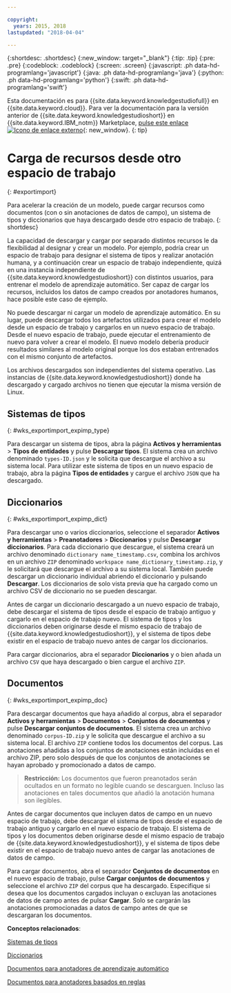 ```yaml
---

copyright:
  years: 2015, 2018
lastupdated: "2018-04-04"

---
```


{:shortdesc: .shortdesc}
{:new_window: target="_blank"}
{:tip: .tip}
{:pre: .pre}
{:codeblock: .codeblock}
{:screen: .screen}
{:javascript: .ph data-hd-programlang='javascript'}
{:java: .ph data-hd-programlang='java'}
{:python: .ph data-hd-programlang='python'}
{:swift: .ph data-hd-programlang='swift'}

Esta documentación es para {{site.data.keyword.knowledgestudiofull}} en {{site.data.keyword.cloud}}. Para ver la documentación para la versión anterior de {{site.data.keyword.knowledgestudioshort}} en {{site.data.keyword.IBM_notm}} Marketplace, [pulse este enlace ![Icono de enlace externo](../../icons/launch-glyph.svg "Icono de enlace externo")](https://console.bluemix.net/docs/services/knowledge-studio/exportimport.html){: new_window}.
{: tip}

# Carga de recursos desde otro espacio de trabajo
{: #exportimport}

Para acelerar la creación de un modelo, puede cargar recursos como documentos (con o sin anotaciones de datos de campo), un sistema de tipos y diccionarios que haya descargado desde otro espacio de trabajo.
{: shortdesc}

La capacidad de descargar y cargar por separado distintos recursos le da flexibilidad al designar y crear un modelo. Por ejemplo, podría crear un espacio de trabajo para designar el sistema de tipos y realizar anotación humana, y a continuación crear un espacio de trabajo independiente, quizá en una instancia independiente de {{site.data.keyword.knowledgestudioshort}} con distintos usuarios, para entrenar el modelo de aprendizaje automático. Ser capaz de cargar los recursos, incluidos los datos de campo creados por anotadores humanos, hace posible este caso de ejemplo.

No puede descargar ni cargar un modelo de aprendizaje automático. En su lugar, puede descargar todos los artefactos utilizados para crear el modelo desde un espacio de trabajo y cargarlos en un nuevo espacio de trabajo. Desde el nuevo espacio de trabajo, puede ejecutar el entrenamiento de nuevo para volver a crear el modelo. El nuevo modelo debería producir resultados similares al modelo original porque los dos estaban entrenados con el mismo conjunto de artefactos.

Los archivos descargados son independientes del sistema operativo. Las instancias de {{site.data.keyword.knowledgestudioshort}} donde ha descargado y cargado archivos no tienen que ejecutar la misma versión de Linux.

## Sistemas de tipos
{: #wks_exportimport_expimp_type}

Para descargar un sistema de tipos, abra la página **Activos y herramientas** > **Tipos de entidades** y pulse **Descargar tipos**. El sistema crea un archivo denominado `types-ID.json` y le solicita que descargue el archivo a su sistema local. Para utilizar este sistema de tipos en un nuevo espacio de trabajo, abra la página **Tipos de entidades** y cargue el archivo `JSON` que ha descargado.

## Diccionarios
{: #wks_exportimport_expimp_dict}

Para descargar uno o varios diccionarios, seleccione el separador **Activos y herramientas** > **Preanotadores** > **Diccionarios** y pulse **Descargar diccionarios**. Para cada diccionario que descargue, el sistema creará un archivo denominado `dictionary name_timestamp.csv`, combina los archivos en un archivo `ZIP` denominado `workspace name_dictionary_timestamp.zip`, y le solicitará que descargue el archivo a su sistema local. También puede descargar un diccionario individual abriendo el diccionario y pulsando **Descargar**. Los diccionarios de solo vista previa que ha cargado como un archivo CSV de diccionario no se pueden descargar.

Antes de cargar un diccionario descargado a un nuevo espacio de trabajo, debe descargar el sistema de tipos desde el espacio de trabajo antiguo y cargarlo en el espacio de trabajo nuevo. El sistema de tipos y los diccionarios deben originarse desde el mismo espacio de trabajo de {{site.data.keyword.knowledgestudioshort}}, y el sistema de tipos debe existir en el espacio de trabajo nuevo antes de cargar los diccionarios.

Para cargar diccionarios, abra el separador **Diccionarios** y o bien añada un archivo `CSV` que haya descargado o bien cargue el archivo `ZIP`.

## Documentos
{: #wks_exportimport_expimp_doc}

Para descargar documentos que haya añadido al corpus, abra el separador **Activos y herramientas** > **Documentos** > **Conjuntos de documentos** y pulse **Descargar conjuntos de documentos**. El sistema crea un archivo denominado `corpus-ID.zip` y le solicita que descargue el archivo a su sistema local. El archivo `ZIP` contiene todos los documentos del corpus. Las anotaciones añadidas a los conjuntos de anotaciones están incluidas en el archivo ZIP, pero solo después de que los conjuntos de anotaciones se hayan aprobado y promocionado a datos de campo.

> **Restricción:** Los documentos que fueron preanotados serán ocultados en un formato no legible cuando se descarguen. Incluso las anotaciones en tales documentos que añadió la anotación humana son ilegibles.

Antes de cargar documentos que incluyen datos de campo en un nuevo espacio de trabajo, debe descargar el sistema de tipos desde el espacio de trabajo antiguo y cargarlo en el nuevo espacio de trabajo. El sistema de tipos y los documentos deben originarse desde el mismo espacio de trabajo de {{site.data.keyword.knowledgestudioshort}}, y el sistema de tipos debe existir en el espacio de trabajo nuevo antes de cargar las anotaciones de datos de campo.

Para cargar documentos, abra el separador **Conjuntos de documentos** en el nuevo espacio de trabajo, pulse **Cargar conjuntos de documentos** y seleccione el archivo `ZIP` del corpus que ha descargado. Especifique si desea que los documentos cargados incluyan o excluyan las anotaciones de datos de campo antes de pulsar **Cargar**. Solo se cargarán las anotaciones promocionadas a datos de campo antes de que se descargaran los documentos.

**Conceptos relacionados**:

[Sistemas de tipos](/docs/services/watson-knowledge-studio/artifacts.html#wks_typesystem)

[Diccionarios](/docs/services/watson-knowledge-studio/artifacts.html#wks_dictionaries)

[Documentos para anotadores de aprendizaje automático](/docs/services/watson-knowledge-studio/documents-for-annotation.html#wks_t_docs_intro)

[Documentos para anotadores basados en reglas](/docs/services/watson-knowledge-studio/rule-annotator-add-doc.html)
